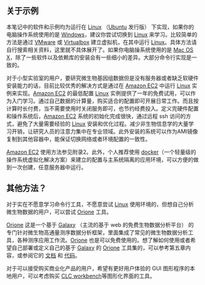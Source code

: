 ## 关于示例

本笔记中的软件和示例均为运行在 [Linux][] （[Ubuntu][] 发行版） 下实现，如果你的电脑操作系统使用的是 [Windows]()，建议你尝试切换到 [Linux][] 来学习。比较简单的方法是通过 [VMware](http://www.vmware.com/) 或 [Virtualbox](https://www.virtualbox.org/) 建立虚拟机，在其中运行 [Linux][]。具体方法请自行搜索相关资料，这里就不具体展开了。如果你电脑操系统使用的是 [Mac OS X](https://www.apple.com/osx/)，除了一些软件以及依赖库的安装会有一些细小的差异。大部分命令行实现是一致的。

对于小型实验室的用户，要研究微生物基因组数据但是没有服务器或者缺乏软硬件安装能力的话，目前比较优秀的解决方式是通过在 [Amazon EC2][] 中运行 [Linux][] 实例来实现。[Amazon EC2][] 的最低配置 [Linux][] 实例提供了一年的免费试用，可以作为入门学习。通过自己数据的计算量，购买适合的配置即可开展日常工作。而且按计算时长付费，当不需要使用时关闭服务即可，也节约经费投入。定义完硬件配置和操作系统后，[Amazon EC2][] 系统的初始化完成很快，通过远程 ssh 访问的方式，避免了大量需要经验的 [Linux][] 安装和优化过程。减少非生物信息学的大量学习开销，让研究人员的注意力集中在专业领域。此外安装的系统可以作为AMI镜像复制到其他容器中，能保证切换网络或者环境配置的一致性。

[Amazon EC2][] 使用方法参见附录2。此外，个人推荐使用 [docker][]（一个轻量级的操作系统虚拟化解决方案）来建立的配置与主系统隔离的应用环境，可以方便的做到一次创建，任意服务器中运行。


## 其他方法？

对于实在不愿意学习命令行工具，不愿意尝试 [Linux][] 使用环境的，但想自己分析微生物数据的用户，可以尝试 [Orione][] 工具。

[Orione][] 这是一个基于 [Galaxy][] （主流的基于 web 的免费生物数据分析平台） 的专门针对微生物高通量测序数据分析框架，里面集成了常见的微生物数据分析工具，各种测序应用工作流。[Orione][] 也是可以免费使用的。想了解如何使用或者希望自己部署或定义自己的基于 [Galaxy][] 的 [Orione][] 工具集的，可以参考第五章内容，或参阅它的 [文档](http://orione-documentation.readthedocs.org/) 和 [代码](https://bitbucket.org/crs4/orione-tools)。

对于可以接受购买商业化产品的用户，希望有更好用户体验的 GUI 图形程序的本地用户，可以考虑购买 [CLC workbench](http://www.clcbio.com/products/clc-genomics-workbench/)等图形化界面的工具。

[Linux]: http://www.linux.com/ "Linux"
[Illumina]: http://www.illumina.com/ "Illumina"
[MiSeq]: http://www.illumina.com/search.ilmn?search=MiSeq&Pg=1&ilmn_search_btn.x=1 "MiSeq"
[gitbook]: http://www.gitbook.io/ "Git Book"
[Open Source]: http://opensource.org/ "开源思想"
[Linux]: http://www.linux.com/ "Linux"
[Ubuntu]: http://www.ubuntu.com/ "Ubuntu"
[Amazon EC2]: http://aws.amazon.com/cn/ec2/ "Amazon EC2 Service"
[Orione]: http://orione.crs4.it/ "A framework for microbiology ngs data analysis"
[Galaxy]: http://galaxyproject.org/ "Galaxy is an open, web-based platform for data intensive biomedical research"
[docker]: http://www.docker.io "Docker"
[Windows]: http://windows.microsoft.com "Microsoft"
